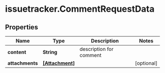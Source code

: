 # issuetracker.CommentRequestData

## Properties

Name | Type | Description | Notes
------------ | ------------- | ------------- | -------------
**content** | **String** | description for comment | 
**attachments** | [**[Attachment]**](Attachment.md) |  | [optional] 


